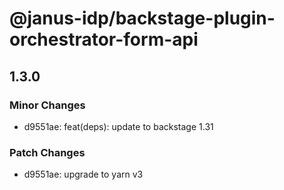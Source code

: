# @janus-idp/backstage-plugin-orchestrator-form-api

## 1.3.0

### Minor Changes

- d9551ae: feat(deps): update to backstage 1.31

### Patch Changes

- d9551ae: upgrade to yarn v3
